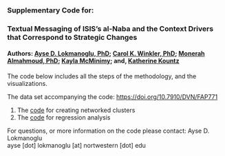 ### Supplementary Code for:
### Textual Messaging of ISIS’s al-Naba and the Context Drivers that Correspond to Strategic Changes
#### Authors: [Ayse D. Lokmanoglu, PhD](https://www.adenizlok.com/); [Carol K. Winkler, PhD](https://tcv.gsu.edu/profile/carol-winkler/); [Monerah Almahmoud, PhD](https://sites.google.com/view/almahmoudm/about); [Kayla McMinimy](https://tcv.gsu.edu/profile/kayla-mcminimy/); and, [Katherine Kountz](https://tcv.gsu.edu/profile/katherine-kountz/)

The code below includes all the steps of the methodology, and the visualizations. 

The data set accompanying the code: <https://doi.org/10.7910/DVN/FAP771>

1. The [code](https://github.com/aysedeniz09/ThematicClusters/blob/main/An_github_tm_clusters.md) for creating networked clusters
2. The [code](https://github.com/aysedeniz09/ThematicClusters/blob/main/AN_github_v2.md) for regression analysis

For questions, or more information on the code please contact: 
Ayse D. Lokmanoglu\
ayse [dot] lokmanoglu [at] nortwestern [dot] edu



